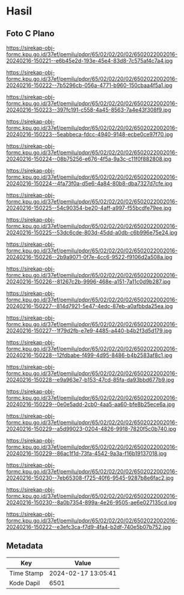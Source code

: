 # Hasil

## Foto C Plano

https://sirekap-obj-formc.kpu.go.id/37ef/pemilu/pdpr/65/02/02/20/02/6502022002016-20240216-150221--e6b45e2d-193e-45e4-83d8-7c575af4c7a4.jpg

https://sirekap-obj-formc.kpu.go.id/37ef/pemilu/pdpr/65/02/02/20/02/6502022002016-20240216-150222--7b5296cb-056a-4771-b960-150cbaa4f5a1.jpg

https://sirekap-obj-formc.kpu.go.id/37ef/pemilu/pdpr/65/02/02/20/02/6502022002016-20240216-150223--397fc191-c558-4a45-8563-7a4e43f308f9.jpg

https://sirekap-obj-formc.kpu.go.id/37ef/pemilu/pdpr/65/02/02/20/02/6502022002016-20240216-150223--5eabbeca-fdcc-4940-9148-ecbe0ce97f70.jpg

https://sirekap-obj-formc.kpu.go.id/37ef/pemilu/pdpr/65/02/02/20/02/6502022002016-20240216-150224--08b75256-e676-4f5a-9a3c-c11f0f882808.jpg

https://sirekap-obj-formc.kpu.go.id/37ef/pemilu/pdpr/65/02/02/20/02/6502022002016-20240216-150224--4fa73f0a-d5e6-4a84-80b8-dba7327d7cfe.jpg

https://sirekap-obj-formc.kpu.go.id/37ef/pemilu/pdpr/65/02/02/20/02/6502022002016-20240216-150225--54c90354-be20-4aff-a997-f55bcdfe79ee.jpg

https://sirekap-obj-formc.kpu.go.id/37ef/pemilu/pdpr/65/02/02/20/02/6502022002016-20240216-150225--53dc6cde-803d-45dd-a0db-c6b996e75e24.jpg

https://sirekap-obj-formc.kpu.go.id/37ef/pemilu/pdpr/65/02/02/20/02/6502022002016-20240216-150226--2b9a9071-0f7e-4cc6-9522-f9106d2a508a.jpg

https://sirekap-obj-formc.kpu.go.id/37ef/pemilu/pdpr/65/02/02/20/02/6502022002016-20240216-150226--81267c2b-9996-468e-a151-7a11c0d9b287.jpg

https://sirekap-obj-formc.kpu.go.id/37ef/pemilu/pdpr/65/02/02/20/02/6502022002016-20240216-150227--814d7921-5e47-4edc-87eb-a0afbbda25ea.jpg

https://sirekap-obj-formc.kpu.go.id/37ef/pemilu/pdpr/65/02/02/20/02/6502022002016-20240216-150227--1f79d2fb-e7e9-4485-a440-b4b2f3d5d179.jpg

https://sirekap-obj-formc.kpu.go.id/37ef/pemilu/pdpr/65/02/02/20/02/6502022002016-20240216-150228--12fdbabe-f499-4d95-8486-b4b2583af8c1.jpg

https://sirekap-obj-formc.kpu.go.id/37ef/pemilu/pdpr/65/02/02/20/02/6502022002016-20240216-150228--e9a963e7-b153-47cd-85fa-da93bbd677b9.jpg

https://sirekap-obj-formc.kpu.go.id/37ef/pemilu/pdpr/65/02/02/20/02/6502022002016-20240216-150229--0e0e5add-2cb0-4aa5-aa60-bfe8b25ece6a.jpg

https://sirekap-obj-formc.kpu.go.id/37ef/pemilu/pdpr/65/02/02/20/02/6502022002016-20240216-150229--a5d99023-0204-4826-9918-7820f5c0b740.jpg

https://sirekap-obj-formc.kpu.go.id/37ef/pemilu/pdpr/65/02/02/20/02/6502022002016-20240216-150229--86ac1f1d-73fa-4542-9a3a-f16b19137018.jpg

https://sirekap-obj-formc.kpu.go.id/37ef/pemilu/pdpr/65/02/02/20/02/6502022002016-20240216-150230--7eb65308-f725-40f6-9545-9287b8e6fac2.jpg

https://sirekap-obj-formc.kpu.go.id/37ef/pemilu/pdpr/65/02/02/20/02/6502022002016-20240216-150230--8a0b7354-899a-4e26-9505-ae6e027135cd.jpg

https://sirekap-obj-formc.kpu.go.id/37ef/pemilu/pdpr/65/02/02/20/02/6502022002016-20240216-150222--e3efc3ca-f7d9-4fa4-b2df-740e5b07b752.jpg


## Metadata

| Key        | Value               |
| ---------- | ------------------- |
| Time Stamp | 2024-02-17 13:05:41 |
| Kode Dapil | 6501                |



